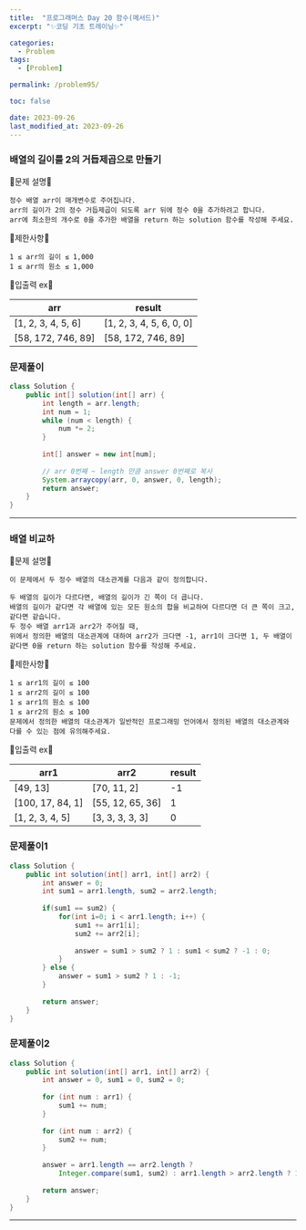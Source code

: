 ```yaml
---
title:  "프로그래머스 Day 20 함수(메서드)"
excerpt: "✨코딩 기초 트레이닝✨"

categories:
  - Problem
tags:
  - [Problem]

permalink: /problem95/

toc: false

date: 2023-09-26
last_modified_at: 2023-09-26
---
```


### 배열의 길이를 2의 거듭제곱으로 만들기

💫문제 설명💫

```
정수 배열 arr이 매개변수로 주어집니다.
arr의 길이가 2의 정수 거듭제곱이 되도록 arr 뒤에 정수 0을 추가하려고 합니다.
arr에 최소한의 개수로 0을 추가한 배열을 return 하는 solution 함수를 작성해 주세요.
```

💫제한사항💫

```
1 ≤ arr의 길이 ≤ 1,000
1 ≤ arr의 원소 ≤ 1,000
```

💫입출력 ex💫

|arr|result|
|---|---|
|[1, 2, 3, 4, 5, 6]|[1, 2, 3, 4, 5, 6, 0, 0]|
|[58, 172, 746, 89]|[58, 172, 746, 89]|

### 문제풀이

```java
class Solution {
    public int[] solution(int[] arr) {
        int length = arr.length;
        int num = 1;
        while (num < length) {
            num *= 2;
        }
        
        int[] answer = new int[num];
        
        // arr 0번째 ~ length 만큼 answer 0번째로 복사
        System.arraycopy(arr, 0, answer, 0, length);
        return answer;
    }
}
```

<hr>

### 배열 비교하

💫문제 설명💫

```
이 문제에서 두 정수 배열의 대소관계를 다음과 같이 정의합니다.

두 배열의 길이가 다르다면, 배열의 길이가 긴 쪽이 더 큽니다.
배열의 길이가 같다면 각 배열에 있는 모든 원소의 합을 비교하여 다르다면 더 큰 쪽이 크고, 같다면 같습니다.
두 정수 배열 arr1과 arr2가 주어질 때,
위에서 정의한 배열의 대소관계에 대하여 arr2가 크다면 -1, arr1이 크다면 1, 두 배열이 같다면 0을 return 하는 solution 함수를 작성해 주세요.
```

💫제한사항💫

```
1 ≤ arr1의 길이 ≤ 100
1 ≤ arr2의 길이 ≤ 100
1 ≤ arr1의 원소 ≤ 100
1 ≤ arr2의 원소 ≤ 100
문제에서 정의한 배열의 대소관계가 일반적인 프로그래밍 언어에서 정의된 배열의 대소관계와 다를 수 있는 점에 유의해주세요.
```

💫입출력 ex💫

|arr1|arr2|result|
|---|---|---|
|[49, 13]|[70, 11, 2]|-1|
|[100, 17, 84, 1]|[55, 12, 65, 36]|1|
|[1, 2, 3, 4, 5]|[3, 3, 3, 3, 3]|0|

### 문제풀이1

```java
class Solution {
    public int solution(int[] arr1, int[] arr2) {
        int answer = 0;
        int sum1 = arr1.length, sum2 = arr2.length;
        
        if(sum1 == sum2) {
            for(int i=0; i < arr1.length; i++) {
                sum1 += arr1[i];
                sum2 += arr2[i];
                
                answer = sum1 > sum2 ? 1 : sum1 < sum2 ? -1 : 0;
            }
        } else {
            answer = sum1 > sum2 ? 1 : -1;
        }
        
        return answer;
    }
}
```

### 문제풀이2

```java
class Solution {
    public int solution(int[] arr1, int[] arr2) {
        int answer = 0, sum1 = 0, sum2 = 0;
        
        for (int num : arr1) {
            sum1 += num;
        }
        
        for (int num : arr2) {
            sum2 += num;
        }
        
        answer = arr1.length == arr2.length ? 
            Integer.compare(sum1, sum2) : arr1.length > arr2.length ? 1 : -1;
        
        return answer;
    }
}
```

<hr>
